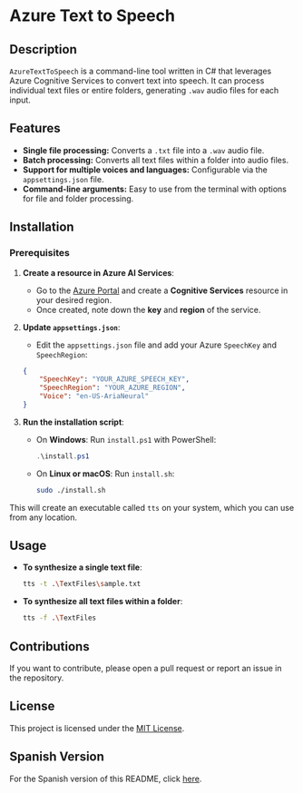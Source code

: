
# Azure Text to Speech

## Description

`AzureTextToSpeech` is a command-line tool written in C# that leverages Azure Cognitive Services to convert text into speech. It can process individual text files or entire folders, generating `.wav` audio files for each input.

## Features

- **Single file processing:** Converts a `.txt` file into a `.wav` audio file.
- **Batch processing:** Converts all text files within a folder into audio files.
- **Support for multiple voices and languages:** Configurable via the `appsettings.json` file.
- **Command-line arguments:** Easy to use from the terminal with options for file and folder processing.

## Installation

### Prerequisites

1. **Create a resource in Azure AI Services**:
   - Go to the [Azure Portal](https://portal.azure.com) and create a **Cognitive Services** resource in your desired region.
   - Once created, note down the **key** and **region** of the service.

2. **Update `appsettings.json`**:
   - Edit the `appsettings.json` file and add your Azure `SpeechKey` and `SpeechRegion`:
   
   ```json
   {
       "SpeechKey": "YOUR_AZURE_SPEECH_KEY",
       "SpeechRegion": "YOUR_AZURE_REGION",
       "Voice": "en-US-AriaNeural"
   }
   ```

3. **Run the installation script**:
   - On **Windows**: Run `install.ps1` with PowerShell:
   
     ```powershell
     .\install.ps1
     ```

   - On **Linux or macOS**: Run `install.sh`:
   
     ```bash
     sudo ./install.sh
     ```

This will create an executable called `tts` on your system, which you can use from any location.

## Usage

- **To synthesize a single text file**:

   ```bash
   tts -t .\TextFiles\sample.txt
   ```

- **To synthesize all text files within a folder**:

   ```bash
   tts -f .\TextFiles
   ```

## Contributions

If you want to contribute, please open a pull request or report an issue in the repository.

## License

This project is licensed under the [MIT License](LICENSE).

## Spanish Version

For the Spanish version of this README, click [here](README.md).

